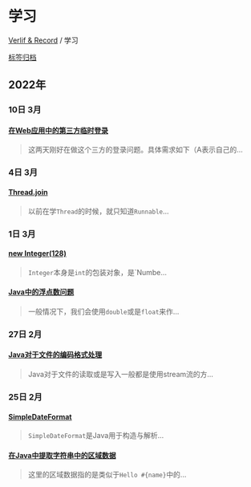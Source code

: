 # 学习

[Verlif & Record](../index.md) / 学习

[标签归档](../tags.md)

## __2022年__

### 10日 __3月__

#### [在Web应用中的第三方临时登录](../docs/学习/临时三方登录.md)

> 这两天刚好在做这个三方的登录问题。具体需求如下（A表示自己的...

### 4日 __3月__

#### [Thread.join](../docs/学习/Thread.join.md)

> 以前在学`Thread`的时候，就只知道`Runnable`...

### 1日 __3月__

#### [new Integer(128)](../docs/学习/Integer128.md)

> `Integer`本身是`int`的包装对象，是`Numbe...

#### [Java中的浮点数问题](../docs/学习/Java中的浮点数问题.md)

> 一般情况下，我们会使用`double`或是`float`来作...

### 27日 __2月__

#### [Java对于文件的编码格式处理](../docs/学习/Java对于文件的编码格式处理.md)

> Java对于文件的读取或是写入一般都是使用stream流的方...

### 25日 __2月__

#### [SimpleDateFormat](../docs/学习/SimpleDateFormat.md)

> `SimpleDateFormat`是Java用于构造与解析...

#### [在Java中提取字符串中的区域数据](../docs/学习/使用Java提取字符串中的区域数据.md)

> 这里的区域数据指的是类似于`Hello #{name}`中的...

